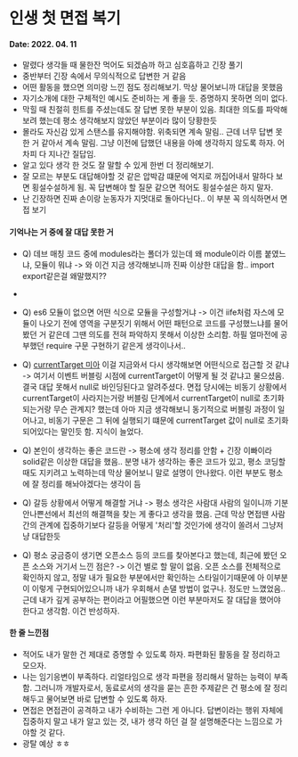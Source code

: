 # 인생 첫 면접 복기

#### Date: 2022. 04. 11

- 말렸다 생각들 때 물한잔 먹어도 되겠슴까 하고 심호흡하고 긴장 풀기
- 중반부터 긴장 속에서 무의식적으로 답변한 거 같음
- 어떤 활동을 했으면 의미랑 느낀 점도 정리해보기. 막상 물어보니까 대답을 못했음
- 자기소개에 대한 구체적인 예시도 준비하는 게 좋을 듯. 증명하지 못하면 의미 없다.
- 막힐 때 친절히 힌트를 주셨는데도 잘 답변 못한 부분이 있음. 최대한 의도를 파악해보려 했는데 평소 생각해보지 않았던 부분이라 많이 당황한듯
- 몰라도 자신감 있게 스탠스를 유지해야함. 위축되면 계속 말림.. 근데 너무 답변 못한 거 같아서 계속 말림. 그냥 이전에 답했던 내용을 아예 생각하지 않도록 하자. 어차피 다 지나간 질답임.
- 알고 있다 생각 한 것도 잘 말할 수 있게 한번 더 정리해보기.
- 잘 모르는 부분도 대답해야할 것 같은 압박감 떄문에 억지로 꺼집어내서 말하다 보면 횡설수설하게 됨. 꼭 답변해야 할 질문 같으면 적어도 횡설수설은 하지 말자.
- 난 긴장하면 진짜 손이랑 눈동자가 지멋대로 돌아다닌다.. 이 부분 꼭 의식하면서 면접 보기

#### 기억나는 거 중에 잘 대답 못한 거

- Q) 데브 매칭 코드 중에 modules라는 폴더가 있는데 왜 module이라 이름 붙였느냐, 모듈이 뭐냐 -> 와 이건 지금 생각해보니까 진짜 이상한 대답을 함.. import export같은걸 왜말했지??
- 
- Q) es6 모듈이 없으면 어떤 식으로 모듈을 구성할거냐 -> 이건 iife처럼 자스에 모듈이 나오기 전에 영역을 구분짓기 위해서 어떤 패턴으로 코드를 구성했느냐를 물어봤던 거 같은데 그땐 의도를 전혀 파악하지 못해서 이상한 소리함. 하필 얼마전에 공부했던 require 구문 구현하기 같은게 생각이나서..

- Q) [currentTarget 미아](https://github.com/degurii/study-note/blob/main/javascript/2022.01.25-%EC%9D%B4%EB%B2%A4%ED%8A%B8%20%EB%A6%AC%EC%8A%A4%EB%84%88%EC%9D%98%20event.currentTarget%20%EB%B0%94%EC%9D%B8%EB%94%A9%EA%B3%BC%20%EB%B9%84%EB%8F%99%EA%B8%B0%20%ED%95%A8%EC%88%98.md) 이걸 지금와서 다시 생각해보면 어떤식으로 접근할 것 같냐 -> 여기서 이벤트 버블링 시점에 currentTarget이 어떻게 될 것 같냐고 물으셨음. 결국 대답 못해서 null로 바인딩된다고 알려주셨다. 면접 당시에는 비동기 상황에서 currentTarget이 사라지는거랑 버블링 단계에서 currentTarget이 null로 초기화되는거랑 무슨 관계지? 했는데 아마 지금 생각해보니 동기적으로 버블링 과정이 일어나고, 비동기 구문은 그 뒤에 실행되기 떄문에 currentTarget 값이 null로 초기화되어있다는 말인듯 함. 지식이 늘었다. 

- Q) 본인이 생각하는 좋은 코드란 -> 평소에 생각 정리를 안함 + 긴장 이빠이라 solid같은 이상한 대답을 했음.. 분명 내가 생각하는 좋은 코드가 있고, 평소 코딩할 때도 지키려고 노력하는데 막상 물어보니 말로 설명이 안나왔다. 이런 부분도 평소에 잘 정리를 해놔야겠다는 생각이 듬

- Q) 갈등 상황에서 어떻게 해결할 거냐 -> 평소 생각은 사람대 사람의 일이니까 기분 안나쁜선에서 최선의 해결책을 찾는 게 좋다고 생각을 했음. 근데 막상 면접땐 사람간의 관계에 집중하기보다 갈등을 어떻게 '처리'할 것인가에 생각이 쏠려서 그냥저냥 대답한듯

- Q) 평소 궁금증이 생기면 오픈소스 등의 코드를 찾아본다고 했는데, 최근에 봤던 오픈 소스와 거기서 느낀 점은? -> 이건 별로 할 말이 없음. 오픈 소스를 전체적으로 확인하지 않고, 정말 내가 필요한 부분에서만 확인하는 스타일이기때문에 아 이부분이 이렇게 구현되어있으니까 내가 우회해서 손댈 방법이 없구나. 정도만 느꼈었음.. 근데 내가 깊게 공부하는 편이라고 어필했으면 이런 부분마저도 잘 대답을 했어야 한다고 생각함. 이건 반성하자.

#### 한 줄 느낀점

- 적어도 내가 말한 건 제대로 증명할 수 있도록 하자. 파편화된 활동을 잘 정리하고 모으자.
- 나는 임기응변이 부족하다. 리얼타임으로 생각 파편을 정리해서 말하는 능력이 부족함. 그러니까 개발자로서, 동료로서의 생각을 묻는 흔한 주제같은 건 평소에 잘 정리해두고 물어보면 바로 답변할 수 있도록 하자.
- 면접은 면접관이 공격하고 내가 수비하는 그런 게 아니다. 답변이라는 행위 자체에 집중하지 말고 내가 알고 있는 것, 내가 생각 하던 걸 잘 설명해준다는 느낌으로 가야할 것 같다.
- 광탈 예상 ㅎㅎ
